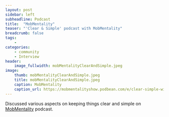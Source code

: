 ```yaml
---
layout: post
sidebar: left
subheadline: Podcast
title:  "MobMentality"
teaser: "'Clear & Simple' podcast with MobMentality"
breadcrumb: false
tags:
    - 
categories:
    - community
    - Interview
header:
    image_fullwidth: mobMentalityClearAndSimple.jpeg
image:
    thumb: mobMentalityClearAndSimple.jpeg
    title: mobMentalityClearAndSimple.jpeg
    caption: MobMentality
    caption_url: https://mobmentalityshow.podbean.com/e/clear-simple-with-dustin-thostenson/
---
```

Discussed various aspects on keeping things clear and simple on <a href="https://that.us/activities/nIO31FvXD0ppdMQkIbny" target='new'>MobMentality</a> podcast.